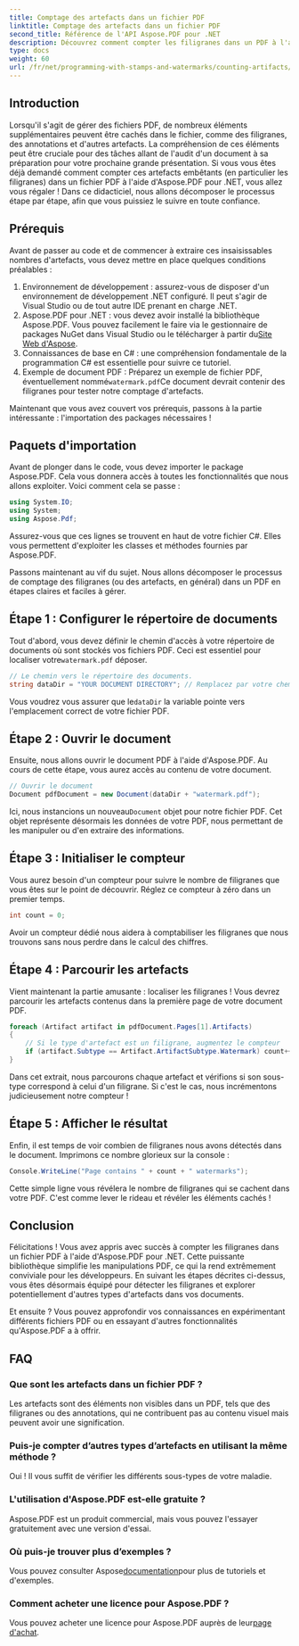 ```yaml
---
title: Comptage des artefacts dans un fichier PDF
linktitle: Comptage des artefacts dans un fichier PDF
second_title: Référence de l'API Aspose.PDF pour .NET
description: Découvrez comment compter les filigranes dans un PDF à l'aide d'Aspose.PDF pour .NET. Guide étape par étape pour les débutants sans expérience préalable requise.
type: docs
weight: 60
url: /fr/net/programming-with-stamps-and-watermarks/counting-artifacts/
---
```

## Introduction

Lorsqu'il s'agit de gérer des fichiers PDF, de nombreux éléments supplémentaires peuvent être cachés dans le fichier, comme des filigranes, des annotations et d'autres artefacts. La compréhension de ces éléments peut être cruciale pour des tâches allant de l'audit d'un document à sa préparation pour votre prochaine grande présentation. Si vous vous êtes déjà demandé comment compter ces artefacts embêtants (en particulier les filigranes) dans un fichier PDF à l'aide d'Aspose.PDF pour .NET, vous allez vous régaler ! Dans ce didacticiel, nous allons décomposer le processus étape par étape, afin que vous puissiez le suivre en toute confiance. 

## Prérequis

Avant de passer au code et de commencer à extraire ces insaisissables nombres d'artefacts, vous devez mettre en place quelques conditions préalables :

1. Environnement de développement : assurez-vous de disposer d'un environnement de développement .NET configuré. Il peut s'agir de Visual Studio ou de tout autre IDE prenant en charge .NET.
2. Aspose.PDF pour .NET : vous devez avoir installé la bibliothèque Aspose.PDF. Vous pouvez facilement le faire via le gestionnaire de packages NuGet dans Visual Studio ou le télécharger à partir du[Site Web d'Aspose](https://releases.aspose.com/pdf/net/).
3. Connaissances de base en C# : une compréhension fondamentale de la programmation C# est essentielle pour suivre ce tutoriel.
4.  Exemple de document PDF : Préparez un exemple de fichier PDF, éventuellement nommé`watermark.pdf`Ce document devrait contenir des filigranes pour tester notre comptage d'artefacts.

Maintenant que vous avez couvert vos prérequis, passons à la partie intéressante : l'importation des packages nécessaires !

## Paquets d'importation

Avant de plonger dans le code, vous devez importer le package Aspose.PDF. Cela vous donnera accès à toutes les fonctionnalités que nous allons exploiter. Voici comment cela se passe :

```csharp
using System.IO;
using System;
using Aspose.Pdf;
```

Assurez-vous que ces lignes se trouvent en haut de votre fichier C#. Elles vous permettent d'exploiter les classes et méthodes fournies par Aspose.PDF. 

Passons maintenant au vif du sujet. Nous allons décomposer le processus de comptage des filigranes (ou des artefacts, en général) dans un PDF en étapes claires et faciles à gérer.

## Étape 1 : Configurer le répertoire de documents

 Tout d'abord, vous devez définir le chemin d'accès à votre répertoire de documents où sont stockés vos fichiers PDF. Ceci est essentiel pour localiser votre`watermark.pdf` déposer.

```csharp
// Le chemin vers le répertoire des documents.
string dataDir = "YOUR DOCUMENT DIRECTORY"; // Remplacez par votre chemin réel
```

 Vous voudrez vous assurer que le`dataDir` la variable pointe vers l'emplacement correct de votre fichier PDF. 

## Étape 2 : Ouvrir le document

Ensuite, nous allons ouvrir le document PDF à l'aide d'Aspose.PDF. Au cours de cette étape, vous aurez accès au contenu de votre document.

```csharp
// Ouvrir le document
Document pdfDocument = new Document(dataDir + "watermark.pdf");
```

 Ici, nous instancions un nouveau`Document` objet pour notre fichier PDF. Cet objet représente désormais les données de votre PDF, nous permettant de les manipuler ou d'en extraire des informations.

## Étape 3 : Initialiser le compteur

Vous aurez besoin d'un compteur pour suivre le nombre de filigranes que vous êtes sur le point de découvrir. Réglez ce compteur à zéro dans un premier temps.

```csharp
int count = 0;
```

Avoir un compteur dédié nous aidera à comptabiliser les filigranes que nous trouvons sans nous perdre dans le calcul des chiffres.

## Étape 4 : Parcourir les artefacts

Vient maintenant la partie amusante : localiser les filigranes ! Vous devrez parcourir les artefacts contenus dans la première page de votre document PDF.

```csharp
foreach (Artifact artifact in pdfDocument.Pages[1].Artifacts)
{
    // Si le type d'artefact est un filigrane, augmentez le compteur
    if (artifact.Subtype == Artifact.ArtifactSubtype.Watermark) count++;
}
```

Dans cet extrait, nous parcourons chaque artefact et vérifions si son sous-type correspond à celui d'un filigrane. Si c'est le cas, nous incrémentons judicieusement notre compteur !

## Étape 5 : Afficher le résultat

Enfin, il est temps de voir combien de filigranes nous avons détectés dans le document. Imprimons ce nombre glorieux sur la console :

```csharp
Console.WriteLine("Page contains " + count + " watermarks");
```

Cette simple ligne vous révélera le nombre de filigranes qui se cachent dans votre PDF. C'est comme lever le rideau et révéler les éléments cachés !

## Conclusion 

Félicitations ! Vous avez appris avec succès à compter les filigranes dans un fichier PDF à l'aide d'Aspose.PDF pour .NET. Cette puissante bibliothèque simplifie les manipulations PDF, ce qui la rend extrêmement conviviale pour les développeurs. En suivant les étapes décrites ci-dessus, vous êtes désormais équipé pour détecter les filigranes et explorer potentiellement d'autres types d'artefacts dans vos documents.

Et ensuite ? Vous pouvez approfondir vos connaissances en expérimentant différents fichiers PDF ou en essayant d'autres fonctionnalités qu'Aspose.PDF a à offrir. 

## FAQ

### Que sont les artefacts dans un fichier PDF ?  
Les artefacts sont des éléments non visibles dans un PDF, tels que des filigranes ou des annotations, qui ne contribuent pas au contenu visuel mais peuvent avoir une signification.

### Puis-je compter d’autres types d’artefacts en utilisant la même méthode ?  
Oui ! Il vous suffit de vérifier les différents sous-types de votre maladie.

### L'utilisation d'Aspose.PDF est-elle gratuite ?  
Aspose.PDF est un produit commercial, mais vous pouvez l'essayer gratuitement avec une version d'essai. 

### Où puis-je trouver plus d’exemples ?  
 Vous pouvez consulter Aspose[documentation](https://reference.aspose.com/pdf/net/)pour plus de tutoriels et d'exemples.

### Comment acheter une licence pour Aspose.PDF ?  
 Vous pouvez acheter une licence pour Aspose.PDF auprès de leur[page d'achat](https://purchase.aspose.com/buy).